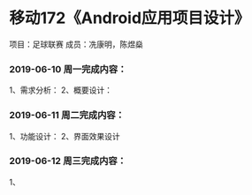 # 移动172《Android应用项目设计》
项目：足球联赛
成员：冼康明，陈煜燊
### 2019-06-10 周一完成内容：
1、需求分析：
2、概要设计：
### 2019-06-11 周二完成内容：
1、功能设计：
2、界面效果设计


### 2019-06-12 周三完成内容：
1、
